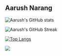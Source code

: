 ## Aarush Narang


![Aarush's GitHub stats](https://github-readme-stats.vercel.app/api?username=aarush-narang&show_icons=true&theme=nord)

![Aarush's GitHub Streak](https://github-readme-streak-stats.herokuapp.com/?theme=dark&user=aarush-narang&hide_border=true)

[![Top Langs](https://github-readme-stats.vercel.app/api/top-langs/?username=aarush-narang&layout=compact&theme=nord)](https://github.com/aarush-narang/github-readme-stats)


![](https://komarev.com/ghpvc/?username=aarush-narang)
